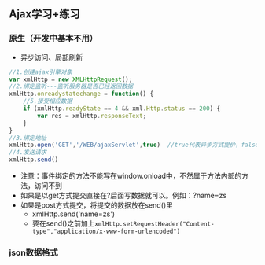 ## Ajax学习+练习
### 原生（开发中基本不用）
- 异步访问、局部刷新
```javascript
//1.创建ajax引擎对象
var xmlHttp = new XMLHttpRequest();
//2.绑定监听---监听服务器是否已经返回数据
xmlHttp.onreadystatechange = function() {
    //5.接受相应数据
    if (xmlHttp.readyState == 4 && xml.Http.status == 200) {
        var res = xmlHttp.responseText;
    } 
}
//3.绑定地址
xmlHttp.open('GET','/WEB/ajaxServlet',true)  //true代表异步方式提价，false代表同步方式提交
//4.发送请求
xmlHttp.send()

```
- 注意：事件绑定的方法不能写在window.onload中，不然属于方法内部的方法，访问不到
- 如果是以get方式提交直接在?后面写数据就可以。例如：?name=zs
- 如果是post方式提交，将提交的数据放在send()里
    - xmlHttp.send('name=zs')
    - 要在send()之前加上`xmlHttp.setRequestHeader("Content-type","application/x-www-form-urlencoded")`

### json数据格式